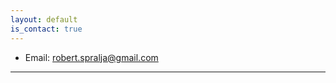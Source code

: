 ```yaml
---
layout: default
is_contact: true
---
```


* Email: [robert.spralja@gmail.com](mailto:robert.spralja@gmail.com)

---
